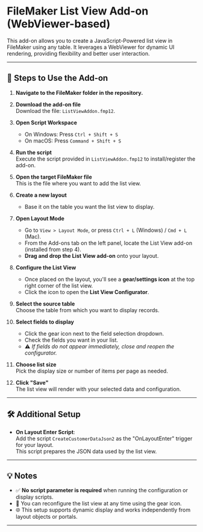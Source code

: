 # FileMaker List View Add-on (WebViewer-based)

This add-on allows you to create a JavaScript-Powered list view in FileMaker using any table. It leverages a WebViewer for dynamic UI rendering, providing flexibility and better user interaction.

---

## 🚀 Steps to Use the Add-on

1. **Navigate to the FileMaker folder in the repository.**

2. **Download the add-on file**  
   Download the file: `ListViewAddon.fmp12`.

3. **Open Script Workspace**

   - On Windows: Press `Ctrl + Shift + S`
   - On macOS: Press `Command + Shift + S`

4. **Run the script**  
   Execute the script provided in `ListViewAddon.fmp12` to install/register the add-on.

5. **Open the target FileMaker file**  
   This is the file where you want to add the list view.

6. **Create a new layout**

   - Base it on the table you want the list view to display.

7. **Open Layout Mode**

   - Go to `View > Layout Mode`, or press `Ctrl + L` (Windows) / `Cmd + L` (Mac).
   - From the Add-ons tab on the left panel, locate the List View add-on (installed from step 4).
   - **Drag and drop the List View add-on** onto your layout.

8. **Configure the List View**

   - Once placed on the layout, you'll see a **gear/settings icon** at the top right corner of the list view.
   - Click the icon to open the **List View Configurator**.

9. **Select the source table**  
   Choose the table from which you want to display records.

10. **Select fields to display**

    - Click the gear icon next to the field selection dropdown.
    - Check the fields you want in your list.
    - ⚠️ _If fields do not appear immediately, close and reopen the configurator._

11. **Choose list size**  
    Pick the display size or number of items per page as needed.

12. **Click "Save"**  
    The list view will render with your selected data and configuration.

---

## 🛠 Additional Setup

- **On Layout Enter Script**:  
  Add the script `CreateCustomerDataJson2` as the "OnLayoutEnter" trigger for your layout.  
  This script prepares the JSON data used by the list view.

---

## 💡 Notes

- ✅ **No script parameter is required** when running the configuration or display scripts.
- 🔄 You can reconfigure the list view at any time using the gear icon.
- 🌐 This setup supports dynamic display and works independently from layout objects or portals.

---
